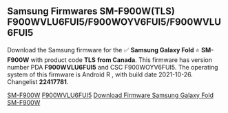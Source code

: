 <h2>Samsung Firmwares SM-F900W(TLS) F900WVLU6FUI5/F900WOYV6FUI5/F900WVLU6FUI5</h2>
Download the Samsung firmware for the ✅ <strong>Samsung Galaxy Fold </strong> ⭐ <strong>SM-F900W</strong> with product code <strong>TLS</strong> <strong> from Canada</strong>. This firmware has version number PDA <strong>F900WVLU6FUI5</strong> and CSC F900WOYV6FUI5. The operating system of this firmware is Android R , with build date 2021-10-26. Changelist <strong>22417781</strong>.


[SM-F900W](https://samfirm.shop/samsung/model/SM-F900W)
[F900WVLU6FUI5](https://samfirm.shop/samsung/pda/F900WVLU6FUI5)
[Download Firmware Samsung Galaxy Fold SM-F900W](https://samfirm.shop/samsung/firmware/468188)
